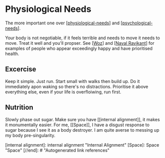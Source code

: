 # Physiological Needs

The more important one over [[physiological-needs]] and [[psychological-needs]].

Your body is not negotiable, if it feels terrible and needs to move it needs to move.
Treat it well and you'll propser. See [[Woz]] and [[Naval Ravikant]] for examples of people who appear exceedingly happy and have prioritised health.

## Excercise
Keep it simple. Just run. Start small with walks then build up. Do it immediately apon waking so there's no distractions. Prioritise it above everything else, even if your life is overfloiwing, run first.

## Nutrition
Slowly phase out sugar. Make sure you have [[internal alignment]], it makes it monumentally easier. For me, [[Space]], I have a disgust response to sugar because I see it as a body destroyer. I am quite averse to messing up my body pre-singularity.



[//begin]: # "Autogenerated link references for markdown compatibility"
[physiological-needs]: physiological-needs "Physiological Needs"
[psychological-needs]: psychological-needs "Psychological Needs"
[Woz]: Woz "Woz"
[Naval Ravikant]: naval-ravikant "Naval Ravikant"
[internal alignment]: internal alignment "Internal Alignment"
[Space]: Space "Space"
[//end]: # "Autogenerated link references" 